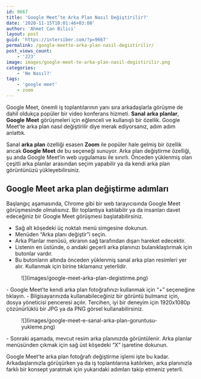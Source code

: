 ```yaml
---
id: 9667
title: 'Google Meet’te Arka Plan Nasıl Değiştirilir?'
date: '2020-11-15T10:01:46+03:00'
author: 'Ahmet Can Bilici'
layout: post
guid: 'https://intersiber.com/?p=9667'
permalink: /google-meette-arka-plan-nasil-degistirilir/
post_views_count:
    - '223'
image: images/google-meet-te-arka-plan-nasil-degistirilir.png
categories:
    - 'Ne Nasıl?'
tags:
    - 'google meet'
    - zoom
---
```


Google Meet, önemli iş toplantılarının yanı sıra arkadaşlarla görüşme de dahil oldukça popüler bir video konferans hizmeti. **Sanal** **arka** **planlar**, **Google** **Meet** görüşmeleri için eğlenceli ve kullanışlı bir özellik. Google Meet’te arka plan nasıl değiştirilir diye merak ediyorsanız, adım adım anlattık.

Sanal **arka** **plan** özelliği esasen **Zoom** ile popüler hale gelmiş bir özellik ancak **Google** **Meet** de bu seçeneği sunuyor. Arka plan değiştirme özelliği, şu anda Google Meet’in web uygulaması ile sınırlı. Önceden yüklenmiş olan çeşitli arka planlar arasından seçim yapabilir ya da kendi arka plan görüntünüzü yükleyebilirsiniz.

## Google Meet arka plan değiştirme adımları

Başlangıç aşamasında, Chrome gibi bir web tarayıcısında Google Meet görüşmesinde olmalısınız. Bir toplantıya katılabilir ya da insanları davet edeceğiniz bir Google Meet görüşmesi başlatabilirsiniz.

- Sağ alt köşedeki üç noktalı menü simgesine dokunun.
- Menüden “Arka planı değiştir”i seçin.
- Arka Planlar menüsü, ekranın sağ tarafından dışarı hareket edecektir.
- Listenin en üstünde, o andaki geçerli arka planınızı bulanıklaştırmak için butonlar vardır.
- Bu butonların altında önceden yüklenmiş sanal arka plan resimleri yer alır. Kullanmak için birine tıklamanız yeterlidir.

<figure class="wp-block-image size-large">![](images/google-meet-arka-plan-degistirme.png)</figure>- Google Meet’te kendi arka plan fotoğrafınızı kullanmak için “+” seçeneğine tıklayın.
- Bilgisayarınızda kullanabileceğiniz bir görüntü bulmanız için, dosya yöneticisi penceresi açılır. Tercihen, iyi bir deneyim için 1920x1080p çözünürlüklü bir JPG ya da PNG görsel kullanabilirsiniz.

<figure class="wp-block-image size-large">![](images/google-meet-e-sanal-arka-plan-goruntusu-yukleme.png)</figure>- Sonraki aşamada, mevcut resim arka planınızda görüntülenir. Arka planlar menüsünden çıkmak için sağ üst köşedeki “X” işaretine dokunun.

Google Meet’te arka plan fotoğrafı değiştirme işlemi işte bu kadar. Arkadaşlarınızla görüşürken ya da iş toplantılarına katılırken, arka planınızla farklı bir konsept yaratmak için yukarıdaki adımları takip etmeniz yeterli.